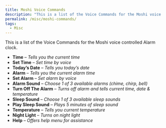 ```yaml
---
title: Moshi Voice Commands
description: "This is a list of the Voice Commands for the Moshi voice controlled Alarm clock."
permalink: /misc/moshi-commands/
tags:
  - Misc
---
```

This is a list of the Voice Commands for the Moshi voice controlled Alarm clock.

  * **Time** &#8211; _Tells you the current time_
  * **Set Time** &#8211; _Set time by voice_
  * **Today&#8217;s Date** &#8211; _Tells you today&#8217;s date_
  * **Alarm** &#8211; _Tells you the current alarm time_
  * **Set Alarm** &#8211; _Set alarm by voice_
  * **Alarm Sound** &#8211; _Choose 1 of 3 available alarms (chime, chirp, bell)_
  * **Turn Off The Alarm** &#8211; _Turns off alarm and tells current time, date & temperature_
  * **Sleep Sound** &#8211; _Choose 1 of 3 available sleep sounds_
  * **Play Sleep Sound** &#8211; _Plays 5 minutes of sleep sound_
  * **Temperature** &#8211; _Tells you current temperature_
  * **Night Light** &#8211; _Turns on night light_
  * **Help** &#8211; _Offers help menu for assistance_
